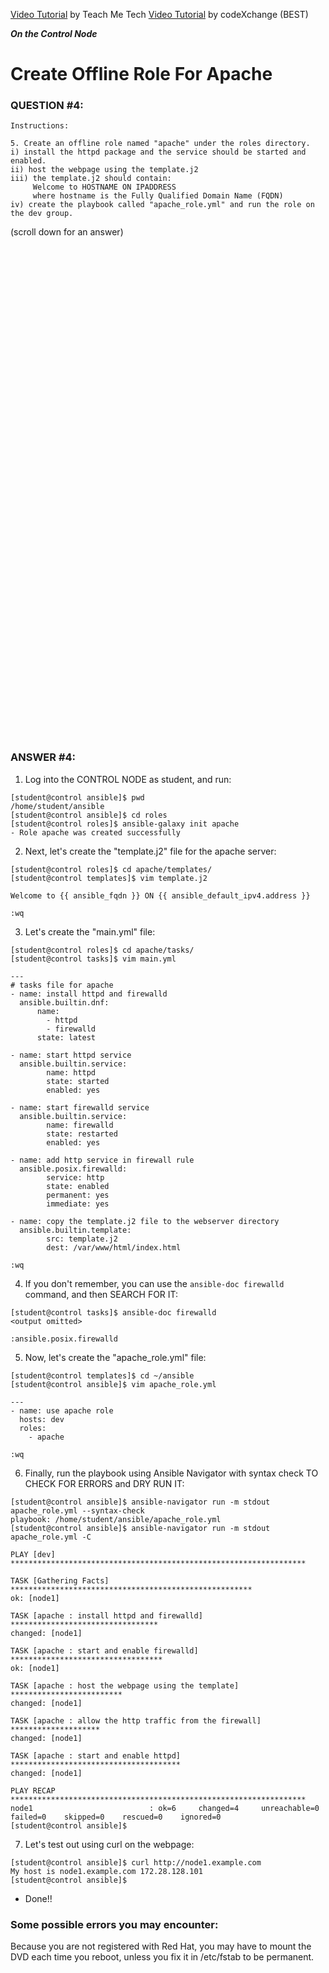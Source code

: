 <a href="https://www.youtube.com/watch?v=W2pMZLWK-B4&list=PLYB6dfdhWDePZf4fd4YgGGtSX_vHKv5vz&index=6">Video Tutorial</a> by Teach Me Tech
<a href="https://www.youtube.com/watch?v=jvyfNTuxyjE&list=PLL_setXLS0tiYMipvQI4oUGkJwhOhn42J&index=4">Video Tutorial</a> by codeXchange (BEST)

***On the Control Node***

# Create Offline Role For Apache
### QUESTION #4:
```
Instructions:

5. Create an offline role named "apache" under the roles directory.
i) install the httpd package and the service should be started and enabled.
ii) host the webpage using the template.j2
iii) the template.j2 should contain:
     Welcome to HOSTNAME ON IPADDRESS
     where hostname is the Fully Qualified Domain Name (FQDN)
iv) create the playbook called "apache_role.yml" and run the role on the dev group.
```

(scroll down for an answer)
<br/><br/><br/><br/><br/><br/><br/><br/><br/><br/><br/><br/><br/><br/><br/><br/><br/><br/><br/><br/><br/><br/><br/><br/>
<br/><br/><br/><br/><br/><br/><br/><br/><br/><br/><br/><br/><br/><br/><br/><br/><br/><br/><br/><br/><br/><br/><br/><br/>

### ANSWER #4:

1) Log into the CONTROL NODE as student, and run:
```
[student@control ansible]$ pwd
/home/student/ansible
[student@control ansible]$ cd roles
[student@control roles]$ ansible-galaxy init apache
- Role apache was created successfully
```
2) Next, let's create the "template.j2" file for the apache server:
```
[student@control roles]$ cd apache/templates/
[student@control templates]$ vim template.j2

Welcome to {{ ansible_fqdn }} ON {{ ansible_default_ipv4.address }}

:wq
```

3) Let's create the "main.yml" file:
```
[student@control roles]$ cd apache/tasks/
[student@control tasks]$ vim main.yml

---
# tasks file for apache
- name: install httpd and firewalld
  ansible.builtin.dnf:
      name:
        - httpd
        - firewalld
      state: latest

- name: start httpd service
  ansible.builtin.service:
        name: httpd
        state: started
        enabled: yes

- name: start firewalld service
  ansible.builtin.service:
        name: firewalld
        state: restarted
        enabled: yes

- name: add http service in firewall rule
  ansible.posix.firewalld:
        service: http
        state: enabled
        permanent: yes
        immediate: yes

- name: copy the template.j2 file to the webserver directory
  ansible.builtin.template:
        src: template.j2
        dest: /var/www/html/index.html

:wq
```

4) If you don't remember, you can use the ```ansible-doc firewalld``` command, and then SEARCH FOR IT:
```
[student@control tasks]$ ansible-doc firewalld
<output omitted>

:ansible.posix.firewalld
```

5) Now, let's create the "apache_role.yml" file:
```
[student@control templates]$ cd ~/ansible
[student@control ansible]$ vim apache_role.yml

---
- name: use apache role
  hosts: dev
  roles:
    - apache

:wq
```

6) Finally, run the playbook using Ansible Navigator with syntax check TO CHECK FOR ERRORS and DRY RUN IT:
```
[student@control ansible]$ ansible-navigator run -m stdout apache_role.yml --syntax-check
playbook: /home/student/ansible/apache_role.yml
[student@control ansible]$ ansible-navigator run -m stdout apache_role.yml -C

PLAY [dev] ******************************************************************

TASK [Gathering Facts] ******************************************************
ok: [node1]

TASK [apache : install httpd and firewalld] *********************************
changed: [node1]

TASK [apache : start and enable firewalld] **********************************
ok: [node1]

TASK [apache : host the webpage using the template] *************************
changed: [node1]

TASK [apache : allow the http traffic from the firewall] ********************
changed: [node1]

TASK [apache : start and enable httpd] **************************************
changed: [node1]

PLAY RECAP ******************************************************************
node1                          : ok=6     changed=4     unreachable=0    failed=0    skipped=0    rescued=0    ignored=0
[student@control ansible]$
```

7) Let's test out using curl on the webpage:
```
[student@control ansible]$ curl http://node1.example.com
My host is node1.example.com 172.28.128.101
[student@control ansible]$ 
```

* Done!!

### Some possible errors you may encounter: ###
  Because you are not registered with Red Hat, you may have to mount the DVD each time you reboot, unless you fix it in /etc/fstab to be permanent.
